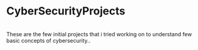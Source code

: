 # CyberSecurityProjects
<br>
These are the few initial projects that i tried working on to understand few basic concepts of cybersecurity..
